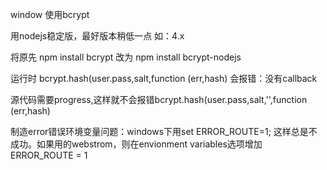 window 使用bcrypt

用nodejs稳定版，最好版本稍低一点 如：4.x

将原先 npm install bcrypt 改为 npm install bcrypt-nodejs

运行时 bcrypt.hash(user.pass,salt,function (err,hash)  会报错：没有callback

源代码需要progress,这样就不会报错bcrypt.hash(user.pass,salt,'',function (err,hash)

制造error错误环境变量问题：windows下用set ERROR_ROUTE=1; 这样总是不成功。如果用的webstrom，则在envionment variables选项增加 ERROR_ROUTE = 1